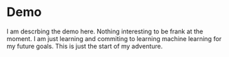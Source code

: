 # Demo

I am descrbing the demo here. Nothing interesting to be frank at the moment. I am just learning and commiting to learning machine learning for my future goals. This is just the start of my adventure.
